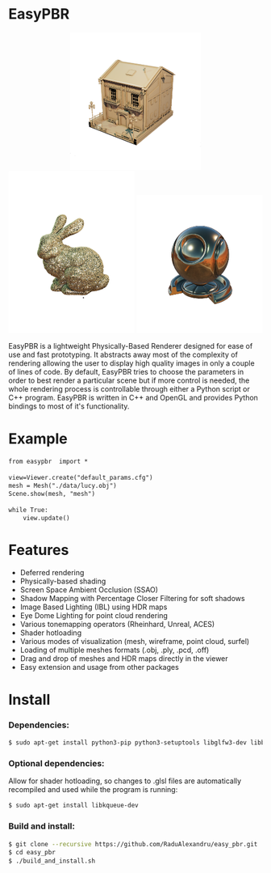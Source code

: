 # EasyPBR

<p align="middle">
  <!-- <img src="imgs/anatomy_crop_2.png" width="250" /> -->
  <img src="imgs/house_crop_2.png" width="260" />
  <!-- <figcaption> Your text </figcaption> -->
  <!-- <img src="imgs/buburuza_crop_2.png" width="250" />  -->
  <!-- <img src="imgs/lucy_pc_crop.png" width="210" />  -->
  <img src="imgs/bunny_pc_10_crop.png" width="250" /> 
  <!-- <figcaption> Your text </figcaption> -->
  <!-- <img src="imgs/house_crop_2.png" width="250" /> -->
  <img src="imgs/shader_ball_crop.png" width="250" />
</p>

EasyPBR is a lightweight Physically-Based Renderer designed for ease of use and fast prototyping. It abstracts away most of the complexity of rendering allowing the user to display high quality images in only a couple of lines of code. By default, EasyPBR tries to choose the parameters in order to best render a particular scene but if more control is needed, the whole rendering process is controllable through either a Python script or C++ program. EasyPBR is written in C++ and OpenGL and provides Python bindings to most of it's functionality.

<!-- ![Image description](imgs/stadium.png) | ![Image description](imgs/mnt_valley_dirt.png) -->



# Example
    from easypbr  import *
    
    view=Viewer.create("default_params.cfg")
    mesh = Mesh("./data/lucy.obj")
    Scene.show(mesh, "mesh")
    
    while True:
        view.update()

# Features
- Deferred rendering 
- Physically-based shading
- Screen Space Ambient Occlusion (SSAO)
- Shadow Mapping with Percentage Closer Filtering for soft shadows
- Image Based Lighting (IBL) using HDR maps
- Eye Dome Lighting for point cloud rendering
- Various tonemapping operators (Rheinhard, Unreal, ACES)
- Shader hotloading 
- Various modes of visualization (mesh, wireframe, point cloud, surfel)
- Loading of multiple meshes formats (.obj, .ply, .pcd, .off)
- Drag and drop of meshes and HDR maps directly in the viewer
- Easy extension and usage from other packages

# Install 
### Dependencies:
```sh
$ sudo apt-get install python3-pip python3-setuptools libglfw3-dev libboost-all-dev libeigen3-dev libpcl-dev libopencv-dev
```
### Optional dependencies: 
Allow for shader hotloading, so changes to .glsl files are automatically recompiled and used while the program is running:
```sh   
$ sudo apt-get install libkqueue-dev
```

### Build and install: 
```sh
$ git clone --recursive https://github.com/RaduAlexandru/easy_pbr.git
$ cd easy_pbr
$ ./build_and_install.sh
```

